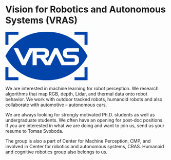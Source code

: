 # Vision for Robotics and Autonomous Systems (VRAS)

<img src="vras_logo.png" alt="Vision for Robotics and Autonomous Systems (VRAS)" width=256 />

We are interested in machine learning for robot perception. We research algorithms that map RGB, depth, Lidar, and thermal data onto robot behavior. We work with outdoor tracked robots, humanoid robots and also collaborate with automotive – autonomous cars.

We are always looking for strongly motivated Ph.D. students as well as undergraduate students. We often have an opening for post-doc positions. If you are interested in what we are doing and want to join us, send us your resume to Tomas Svoboda.

The group is also a part of Center for Machine Perception, CMP, and involved in Center for robotics and autonomous systems, CRAS. Humanoid and cognitive robotics group also belongs to us.
